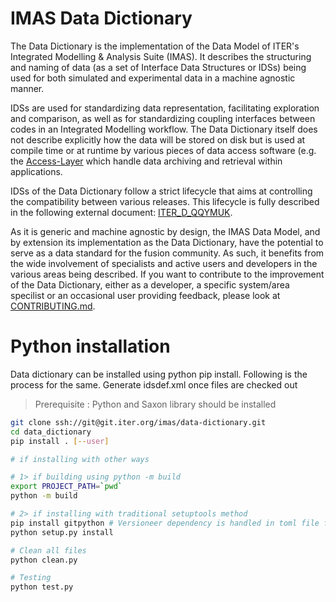 
# IMAS Data Dictionary

The Data Dictionary is the implementation of the Data Model of ITER's Integrated Modelling & Analysis Suite (IMAS). It describes the structuring and naming of data (as a set of Interface Data Structures or IDSs) being used for both simulated and experimental data in a machine agnostic manner.

IDSs are used for standardizing data representation, facilitating exploration and comparison, as well as for standardizing coupling interfaces between codes in an Integrated Modelling workflow. The Data Dictionary itself does not describe explicitly how the data will be stored on disk but is used at compile time or at runtime by various pieces of data access software (e.g. the [Access-Layer](https://git.iter.org/projects/IMAS/repos/access-layer) which handle data archiving and retrieval within applications.

IDSs of the Data Dictionary follow a strict lifecycle that aims at controlling the compatibility between various releases. This lifecycle is fully described in the following external document: [ITER_D_QQYMUK](https://user.iter.org/?uid=QQYMUK).

As it is generic and machine agnostic by design, the IMAS Data Model, and by extension its implementation as the Data Dictionary, have the potential to serve as a data standard for the fusion community. As such, it benefits from the wide involvement of specialists and active users and developers in the various areas being described. If you want to contribute to the improvement of the Data Dictionary, either as a developer, a specific system/area specilist or an occasional user providing feedback, please look at [CONTRIBUTING.md](CONTRIBUTING.md).


# Python installation
Data dictionary can be installed using python pip install. Following is the process for the same.
Generate idsdef.xml once files are checked out

> Prerequisite : Python and Saxon library should be installed

```sh
git clone ssh://git@git.iter.org/imas/data-dictionary.git
cd data_dictionary
pip install . [--user]

# if installing with other ways

# 1> if building using python -m build
export PROJECT_PATH=`pwd` 
python -m build

# 2> if installing with traditional setuptools method
pip install gitpython # Versioneer dependency is handled in toml file for pep518
python setup.py install

# Clean all files
python clean.py

# Testing
python test.py
```